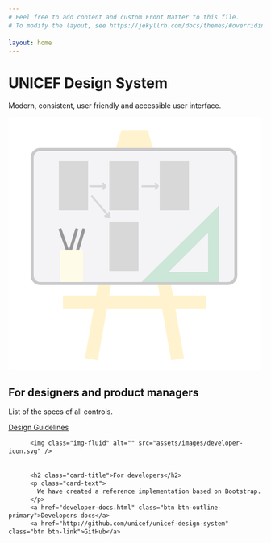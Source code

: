```yaml
---
# Feel free to add content and custom Front Matter to this file.
# To modify the layout, see https://jekyllrb.com/docs/themes/#overriding-theme-defaults

layout: home
---
```


<div class="jumbotron">
  <h1 class="display-4">UNICEF Design System</h1>
  <p class="lead">Modern, consistent, user friendly and accessible user interface.</p>
</div>

<div class="container-fluid">
  <div class="row">
    <div class="col-sm-6 text-center">
      <img class="img-fluid" alt="" src="assets/images/designer-icon.svg" />
      <h2 class="card-title">For designers and product managers</h2>
      <p class="card-text">List of the specs of all controls.</p>
      <a href="guidelines.html" class="btn btn-outline-primary">Design Guidelines</a>
    </div>
    <div class="col-sm-6 text-center" >

          <img class="img-fluid" alt="" src="assets/images/developer-icon.svg" />


          <h2 class="card-title">For developers</h2>
          <p class="card-text">
            We have created a reference implementation based on Bootstrap.
          </p>
          <a href="developer-docs.html" class="btn btn-outline-primary">Developers docs</a>
          <a href="http://github.com/unicef/unicef-design-system" class="btn btn-link">GitHub</a>
  </div>
</div><!-- jumbotron -->
